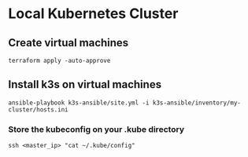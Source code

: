 # Local Kubernetes Cluster
## Create virtual machines
```
terraform apply -auto-approve
```
## Install k3s on virtual machines
```
ansible-playbook k3s-ansible/site.yml -i k3s-ansible/inventory/my-cluster/hosts.ini
```
### Store the kubeconfig on your .kube directory
```
ssh <master_ip> "cat ~/.kube/config"
